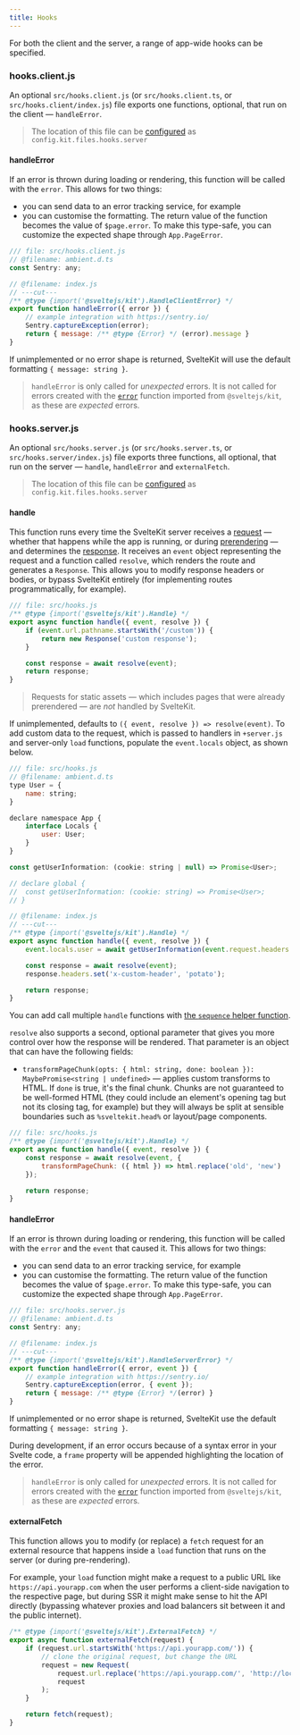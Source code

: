 ```yaml
---
title: Hooks
---
```


For both the client and the server, a range of app-wide hooks can be specified.

### hooks.client.js

An optional `src/hooks.client.js` (or `src/hooks.client.ts`, or `src/hooks.client/index.js`) file exports one functions, optional, that run on the client — `handleError`.

> The location of this file can be [configured](/docs/configuration) as `config.kit.files.hooks.server`

#### handleError

If an error is thrown during loading or rendering, this function will be called with the `error`. This allows for two things:

- you can send data to an error tracking service, for example
- you can customise the formatting. The return value of the function becomes the value of `$page.error`. To make this type-safe, you can customize the expected shape through `App.PageError`.

```js
/// file: src/hooks.client.js
// @filename: ambient.d.ts
const Sentry: any;

// @filename: index.js
// ---cut---
/** @type {import('@sveltejs/kit').HandleClientError} */
export function handleError({ error }) {
	// example integration with https://sentry.io/
	Sentry.captureException(error);
	return { message: /** @type {Error} */ (error).message }
}
```

If unimplemented or no error shape is returned, SvelteKit will use the default formatting `{ message: string }`.

> `handleError` is only called for _unexpected_ errors. It is not called for errors created with the [`error`](/docs/modules#sveltejs-kit-error) function imported from `@sveltejs/kit`, as these are _expected_ errors.

### hooks.server.js

An optional `src/hooks.server.js` (or `src/hooks.server.ts`, or `src/hooks.server/index.js`) file exports three functions, all optional, that run on the server — `handle`, `handleError` and `externalFetch`.

> The location of this file can be [configured](/docs/configuration) as `config.kit.files.hooks.server`

#### handle

This function runs every time the SvelteKit server receives a [request](/docs/web-standards#fetch-apis-request) — whether that happens while the app is running, or during [prerendering](/docs/page-options#prerender) — and determines the [response](/docs/web-standards#fetch-apis-response). It receives an `event` object representing the request and a function called `resolve`, which renders the route and generates a `Response`. This allows you to modify response headers or bodies, or bypass SvelteKit entirely (for implementing routes programmatically, for example).

```js
/// file: src/hooks.js
/** @type {import('@sveltejs/kit').Handle} */
export async function handle({ event, resolve }) {
	if (event.url.pathname.startsWith('/custom')) {
		return new Response('custom response');
	}

	const response = await resolve(event);
	return response;
}
```

> Requests for static assets — which includes pages that were already prerendered — are _not_ handled by SvelteKit.

If unimplemented, defaults to `({ event, resolve }) => resolve(event)`. To add custom data to the request, which is passed to handlers in `+server.js` and server-only `load` functions, populate the `event.locals` object, as shown below.

```js
/// file: src/hooks.js
// @filename: ambient.d.ts
type User = {
	name: string;
}

declare namespace App {
	interface Locals {
		user: User;
	}
}

const getUserInformation: (cookie: string | null) => Promise<User>;

// declare global {
// 	const getUserInformation: (cookie: string) => Promise<User>;
// }

// @filename: index.js
// ---cut---
/** @type {import('@sveltejs/kit').Handle} */
export async function handle({ event, resolve }) {
	event.locals.user = await getUserInformation(event.request.headers.get('cookie'));

	const response = await resolve(event);
	response.headers.set('x-custom-header', 'potato');

	return response;
}
```

You can add call multiple `handle` functions with [the `sequence` helper function](/docs/modules#sveltejs-kit-hooks).

`resolve` also supports a second, optional parameter that gives you more control over how the response will be rendered. That parameter is an object that can have the following fields:

- `transformPageChunk(opts: { html: string, done: boolean }): MaybePromise<string | undefined>` — applies custom transforms to HTML. If `done` is true, it's the final chunk. Chunks are not guaranteed to be well-formed HTML (they could include an element's opening tag but not its closing tag, for example) but they will always be split at sensible boundaries such as `%sveltekit.head%` or layout/page components.

```js
/// file: src/hooks.js
/** @type {import('@sveltejs/kit').Handle} */
export async function handle({ event, resolve }) {
	const response = await resolve(event, {
		transformPageChunk: ({ html }) => html.replace('old', 'new')
	});

	return response;
}
```

#### handleError

If an error is thrown during loading or rendering, this function will be called with the `error` and the `event` that caused it. This allows for two things:

- you can send data to an error tracking service, for example
- you can customise the formatting. The return value of the function becomes the value of `$page.error`. To make this type-safe, you can customize the expected shape through `App.PageError`.

```js
/// file: src/hooks.server.js
// @filename: ambient.d.ts
const Sentry: any;

// @filename: index.js
// ---cut---
/** @type {import('@sveltejs/kit').HandleServerError} */
export function handleError({ error, event }) {
	// example integration with https://sentry.io/
	Sentry.captureException(error, { event });
	return { message: /** @type {Error} */(error) }
}
```

If unimplemented or no error shape is returned, SvelteKit use the default formatting `{ message: string }`.

During development, if an error occurs because of a syntax error in your Svelte code, a `frame` property will be appended highlighting the location of the error.

> `handleError` is only called for _unexpected_ errors. It is not called for errors created with the [`error`](/docs/modules#sveltejs-kit-error) function imported from `@sveltejs/kit`, as these are _expected_ errors.

#### externalFetch

This function allows you to modify (or replace) a `fetch` request for an external resource that happens inside a `load` function that runs on the server (or during pre-rendering).

For example, your `load` function might make a request to a public URL like `https://api.yourapp.com` when the user performs a client-side navigation to the respective page, but during SSR it might make sense to hit the API directly (bypassing whatever proxies and load balancers sit between it and the public internet).

```js
/** @type {import('@sveltejs/kit').ExternalFetch} */
export async function externalFetch(request) {
	if (request.url.startsWith('https://api.yourapp.com/')) {
		// clone the original request, but change the URL
		request = new Request(
			request.url.replace('https://api.yourapp.com/', 'http://localhost:9999/'),
			request
		);
	}

	return fetch(request);
}
```
